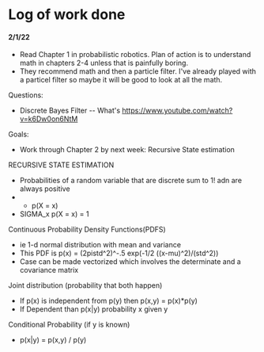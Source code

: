 # Log of work done
#### 2/1/22

- Read Chapter 1 in probabilistic robotics. Plan of action is to understand math in chapters 2-4 unless that is painfully boring.
- They recommend math and then a particle filter. I've already played with a particel filter so maybe it will be good to look at all the math.


Questions:
- Discrete Bayes Filter -- What's https://www.youtube.com/watch?v=k6Dw0on6NtM


Goals:
- Work through Chapter 2 by next week: Recursive State estimation


RECURSIVE STATE ESTIMATION

- Probabilities of a random variable that are discrete sum to 1! adn are always positive
- - p(X = x)
- SIGMA_x p(X = x) = 1

Continuous Probability Density Functions(PDFS)
- ie 1-d normal distribution with mean and variance
- This PDF is p(x) = (2pistd^2)^-.5 exp(-1/2 ((x-mu)^2)/(std^2))
- Case can be made vectorized which involves the determinate and a covariance matrix

Joint distribution (probability that both happen)
- If p(x) is independent from p(y) then p(x,y) = p(x)\*p(y) 
- If Dependent than p(x|y) probability x given y

Conditional Probability (if y is known)
- p(x|y) = p(x,y) / p(y)
